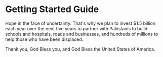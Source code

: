 # Getting Started Guide

Hope in the face of uncertainty. That's why we plan to invest $1.5 billion each year over the next five years to partner with Pakistanis to build schools and hospitals, roads and businesses, and hundreds of millions to help those who have been displaced.

Thank you, God Bless you, and God Bless the United States of America.
